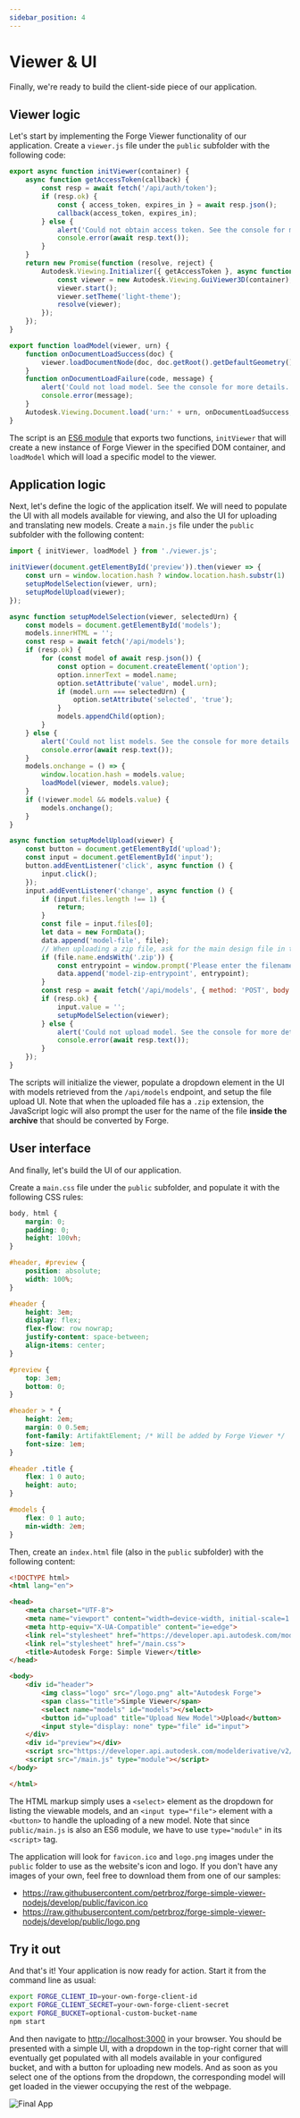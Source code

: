 ```yaml
---
sidebar_position: 4
---
```


# Viewer & UI

Finally, we're ready to build the client-side piece of our application.

## Viewer logic

Let's start by implementing the Forge Viewer functionality of our application.
Create a `viewer.js` file under the `public` subfolder with the following code:

```js title="public/viewer.js"
export async function initViewer(container) {
    async function getAccessToken(callback) {
        const resp = await fetch('/api/auth/token');
        if (resp.ok) {
            const { access_token, expires_in } = await resp.json();
            callback(access_token, expires_in);
        } else {
            alert('Could not obtain access token. See the console for more details.');
            console.error(await resp.text());
        }
    }
    return new Promise(function (resolve, reject) {
        Autodesk.Viewing.Initializer({ getAccessToken }, async function () {
            const viewer = new Autodesk.Viewing.GuiViewer3D(container);
            viewer.start();
            viewer.setTheme('light-theme');
            resolve(viewer);
        });
    });
}

export function loadModel(viewer, urn) {
    function onDocumentLoadSuccess(doc) {
        viewer.loadDocumentNode(doc, doc.getRoot().getDefaultGeometry());
    }
    function onDocumentLoadFailure(code, message) {
        alert('Could not load model. See the console for more details.');
        console.error(message);
    }
    Autodesk.Viewing.Document.load('urn:' + urn, onDocumentLoadSuccess, onDocumentLoadFailure);
}
```

The script is an [ES6 module](https://developer.mozilla.org/en-US/docs/Web/JavaScript/Guide/Modules)
that exports two functions, `initViewer` that will create a new instance of Forge Viewer
in the specified DOM container, and `loadModel` which will load a specific model to the viewer.

## Application logic

Next, let's define the logic of the application itself. We will need to populate
the UI with all models available for viewing, and also the UI for uploading and
translating new models. Create a `main.js` file under the `public` subfolder with
the following content:

```js title="public/main.js"
import { initViewer, loadModel } from './viewer.js';

initViewer(document.getElementById('preview')).then(viewer => {
    const urn = window.location.hash ? window.location.hash.substr(1) : null;
    setupModelSelection(viewer, urn);
    setupModelUpload(viewer);
});

async function setupModelSelection(viewer, selectedUrn) {
    const models = document.getElementById('models');
    models.innerHTML = '';
    const resp = await fetch('/api/models');
    if (resp.ok) {
        for (const model of await resp.json()) {
            const option = document.createElement('option');
            option.innerText = model.name;
            option.setAttribute('value', model.urn);
            if (model.urn === selectedUrn) {
                option.setAttribute('selected', 'true');
            }
            models.appendChild(option);
        }
    } else {
        alert('Could not list models. See the console for more details.');
        console.error(await resp.text());
    }
    models.onchange = () => {
        window.location.hash = models.value;
        loadModel(viewer, models.value);
    }
    if (!viewer.model && models.value) {
        models.onchange();
    }
}

async function setupModelUpload(viewer) {
    const button = document.getElementById('upload');
    const input = document.getElementById('input');
    button.addEventListener('click', async function () {
        input.click();
    });
    input.addEventListener('change', async function () {
        if (input.files.length !== 1) {
            return;
        }
        const file = input.files[0];
        let data = new FormData();
        data.append('model-file', file);
        // When uploading a zip file, ask for the main design file in the archive
        if (file.name.endsWith('.zip')) {
            const entrypoint = window.prompt('Please enter the filename of the main design inside the archive.');
            data.append('model-zip-entrypoint', entrypoint);
        }
        const resp = await fetch('/api/models', { method: 'POST', body: data });
        if (resp.ok) {
            input.value = '';
            setupModelSelection(viewer);
        } else {
            alert('Could not upload model. See the console for more details.');
            console.error(await resp.text());
        }
    });
}
```

The scripts will initialize the viewer, populate a dropdown element in the UI with models
retrieved from the `/api/models` endpoint, and setup the file upload UI. Note that when
the uploaded file has a `.zip` extension, the JavaScript logic will also prompt
the user for the name of the file **inside the archive** that should be converted by Forge.

## User interface

And finally, let's build the UI of our application.

Create a `main.css` file under the `public` subfolder, and populate it with the following
CSS rules:

```css title="public/main.css"
body, html {
    margin: 0;
    padding: 0;
    height: 100vh;
}

#header, #preview {
    position: absolute;
    width: 100%;
}

#header {
    height: 3em;
    display: flex;
    flex-flow: row nowrap;
    justify-content: space-between;
    align-items: center;
}

#preview {
    top: 3em;
    bottom: 0;
}

#header > * {
    height: 2em;
    margin: 0 0.5em;
    font-family: ArtifaktElement; /* Will be added by Forge Viewer */
    font-size: 1em;
}

#header .title {
    flex: 1 0 auto;
    height: auto;
}

#models {
    flex: 0 1 auto;
    min-width: 2em;
}
```

Then, create an `index.html` file (also in the `public` subfolder) with the following content:

```html title="public/index.html"
<!DOCTYPE html>
<html lang="en">

<head>
    <meta charset="UTF-8">
    <meta name="viewport" content="width=device-width, initial-scale=1.0">
    <meta http-equiv="X-UA-Compatible" content="ie=edge">
    <link rel="stylesheet" href="https://developer.api.autodesk.com/modelderivative/v2/viewers/7.*/style.css">
    <link rel="stylesheet" href="/main.css">
    <title>Autodesk Forge: Simple Viewer</title>
</head>

<body>
    <div id="header">
        <img class="logo" src="/logo.png" alt="Autodesk Forge">
        <span class="title">Simple Viewer</span>
        <select name="models" id="models"></select>
        <button id="upload" title="Upload New Model">Upload</button>
        <input style="display: none" type="file" id="input">
    </div>
    <div id="preview"></div>
    <script src="https://developer.api.autodesk.com/modelderivative/v2/viewers/7.*/viewer3D.js"></script>
    <script src="/main.js" type="module"></script>
</body>

</html>
```

The HTML markup simply uses a `<select>` element as the dropdown for listing the viewable models,
and an `<input type="file">` element with a `<button>` to handle the uploading of a new model. Note
that since `public/main.js` is also an ES6 module, we have to use `type="module"` in its `<script>` tag.

The application will look for `favicon.ico` and `logo.png` images under the `public` folder to use
as the website's icon and logo. If you don't have any images of your own, feel free to download
them from one of our samples:

- https://raw.githubusercontent.com/petrbroz/forge-simple-viewer-nodejs/develop/public/favicon.ico
- https://raw.githubusercontent.com/petrbroz/forge-simple-viewer-nodejs/develop/public/logo.png

## Try it out

And that's it! Your application is now ready for action. Start it from the command line as usual:

```bash
export FORGE_CLIENT_ID=your-own-forge-client-id
export FORGE_CLIENT_SECRET=your-own-forge-client-secret
export FORGE_BUCKET=optional-custom-bucket-name
npm start
```

And then navigate to [http://localhost:3000](http://localhost:3000) in your browser. You should be
presented with a simple UI, with a dropdown in the top-right corner that will eventually get populated
with all models available in your configured bucket, and with a button for uploading new models.
And as soon as you select one of the options from the dropdown, the corresponding model will get loaded
in the viewer occupying the rest of the webpage.

![Final App](./final-app.png)
